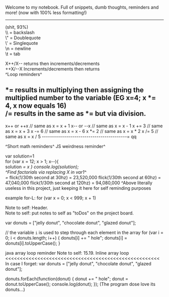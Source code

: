 Welcome to my notebook. Full of snippets, dumb thoughts, reminders and more!
(now with 100% less formatting!)
<hr>
(shit, 93%)
<br>
\\ = backslash<br>
\" = Doublequote<br>
\' = Singlequote<br>
\n = newline<br>
\t = tab<br>

X++/X-- returns then increments/decrements<br>
++X/--X Increments/decrements then returns<br>
^Loop reminders^<br>

*= results in multiplying then assigning the multiplied number to the variable (EG x=4; x *= 4, x now equals 16)<br>
/= results in the same as *= but via division. <br>
------------------------------------------
x++ or ++x // same as x = x + 1
x-- or --x // same as x = x - 1
x += 3 // same as x = x + 3
x -= 6 // same as x = x - 6
x *= 2 // same as x = x * 2
x /= 5 // same as x = x / 5
------------------------------------------= qq

^Short math reminders^
JS weirdness reminder^<br>

var solution=1<br>
for (var x = 12; x > 1; x--){<Br>
solution *= x } console.log(solution);<br>
^Find factorials via replacing X in var1^ <br>
=*
flick(1/30th second at 30hz) = 23,520,000
flick(1/30th second at 60hz) = 47,040,000
flick(1/30th second at 120hz) = 94,080,000
^Above literally useless in this project, just keeping it here for self reminding purposes <br>

example for-L: for (var x = 0; x < 999; x + 1)<br>

Note to self: Header.<br>
Note to self: put notes to self as "toDos" on the project board.<br>

<!-- I=V/r! -->

var donuts = ["jelly donut", "chocolate donut", "glazed donut"];

// the variable `i` is used to step through each element in the array
for (var i = 0; i < donuts.length; i++) {
    donuts[i] += " hole";
    donuts[i] = donuts[i].toUpperCase();
}

java array loop reminder
Note to self: 15.19. Inline array loop <<<<<<<<<<<<<<<<<<<<<<<<<<<<<<<<<<<<<<<<<<<<<<<<<<<<<
In case I forget:
var donuts = ["jelly donut", "chocolate donut", "glazed donut"];

donuts.forEach(function(donut) {
  donut += " hole";
  donut = donut.toUpperCase();
  console.log(donut);
});
(The program dose love its donuts...)
